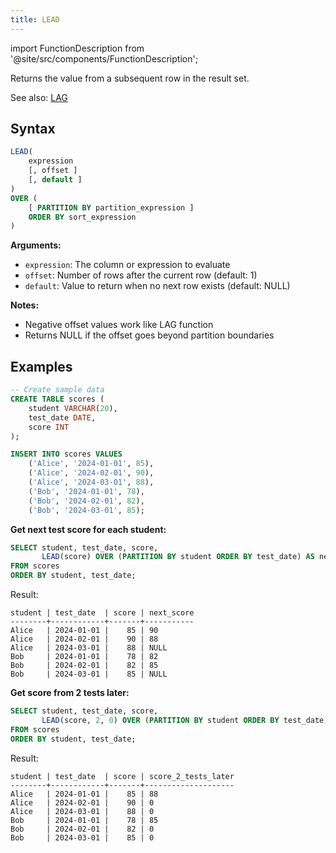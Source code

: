```yaml
---
title: LEAD
---
```


import FunctionDescription from '@site/src/components/FunctionDescription';

<FunctionDescription description="Introduced or updated: v1.2.45"/>

Returns the value from a subsequent row in the result set.

See also: [LAG](lag.md)

## Syntax

```sql
LEAD(
    expression 
    [, offset ]
    [, default ]
) 
OVER (
    [ PARTITION BY partition_expression ] 
    ORDER BY sort_expression
)
```

**Arguments:**
- `expression`: The column or expression to evaluate
- `offset`: Number of rows after the current row (default: 1)
- `default`: Value to return when no next row exists (default: NULL)

**Notes:**
- Negative offset values work like LAG function
- Returns NULL if the offset goes beyond partition boundaries

## Examples

```sql
-- Create sample data
CREATE TABLE scores (
    student VARCHAR(20),
    test_date DATE,
    score INT
);

INSERT INTO scores VALUES
    ('Alice', '2024-01-01', 85),
    ('Alice', '2024-02-01', 90),
    ('Alice', '2024-03-01', 88),
    ('Bob', '2024-01-01', 78),
    ('Bob', '2024-02-01', 82),
    ('Bob', '2024-03-01', 85);
```

**Get next test score for each student:**

```sql
SELECT student, test_date, score,
       LEAD(score) OVER (PARTITION BY student ORDER BY test_date) AS next_score
FROM scores
ORDER BY student, test_date;
```

Result:
```
student | test_date  | score | next_score
--------+------------+-------+-----------
Alice   | 2024-01-01 |    85 | 90
Alice   | 2024-02-01 |    90 | 88
Alice   | 2024-03-01 |    88 | NULL
Bob     | 2024-01-01 |    78 | 82
Bob     | 2024-02-01 |    82 | 85
Bob     | 2024-03-01 |    85 | NULL
```

**Get score from 2 tests later:**

```sql
SELECT student, test_date, score,
       LEAD(score, 2, 0) OVER (PARTITION BY student ORDER BY test_date) AS score_2_tests_later
FROM scores
ORDER BY student, test_date;
```

Result:
```
student | test_date  | score | score_2_tests_later
--------+------------+-------+--------------------
Alice   | 2024-01-01 |    85 | 88
Alice   | 2024-02-01 |    90 | 0
Alice   | 2024-03-01 |    88 | 0
Bob     | 2024-01-01 |    78 | 85
Bob     | 2024-02-01 |    82 | 0
Bob     | 2024-03-01 |    85 | 0
```